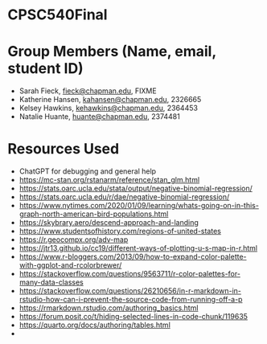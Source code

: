 # CPSC540Final

# Group Members (Name, email, student ID)
* Sarah Fieck, fieck@chapman.edu, FIXME
* Katherine Hansen, kahansen@chapman.edu, 2326665
* Kelsey Hawkins, kehawkins@chapman.edu, 2364453
* Natalie Huante, huante@chapman.edu, 2374481

# Resources Used
* ChatGPT for debugging and general help
* https://mc-stan.org/rstanarm/reference/stan_glm.html
* https://stats.oarc.ucla.edu/stata/output/negative-binomial-regression/
* https://stats.oarc.ucla.edu/r/dae/negative-binomial-regression/
* https://www.nytimes.com/2020/01/09/learning/whats-going-on-in-this-graph-north-american-bird-populations.html
* https://skybrary.aero/descend-approach-and-landing
* https://www.studentsofhistory.com/regions-of-united-states
* https://r.geocompx.org/adv-map
* https://jtr13.github.io/cc19/different-ways-of-plotting-u-s-map-in-r.html
* https://www.r-bloggers.com/2013/09/how-to-expand-color-palette-with-ggplot-and-rcolorbrewer/
* https://stackoverflow.com/questions/9563711/r-color-palettes-for-many-data-classes
* https://stackoverflow.com/questions/26210656/in-r-markdown-in-rstudio-how-can-i-prevent-the-source-code-from-running-off-a-p
* https://rmarkdown.rstudio.com/authoring_basics.html
* https://forum.posit.co/t/hiding-selected-lines-in-code-chunk/119635
* https://quarto.org/docs/authoring/tables.html
* 

